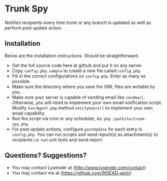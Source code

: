 # Trunk Spy

Notifies recipients every time trunk or any branch is updated as well as perform post update action.

## Installation

Below are the installation instructions. Should be straightforward.

* Get the full source code here at github and put it on any server.
* Copy `config.php.sample` to create a new file called `config.php`.
* Fill in the correct configurations on `config.php`. Enter as many as possible.
* Make sure the directory where you save the XML files are writable by you.
* Make sure your server is capable of sending email like `sendmail`. Otherwise, you will need to implement your own email notification script. Modify `Svn/Agent.php` method `notifyUsers()` to implement your own email capability.
* Run the script via cron or any scheduler, ex: `php /path/to/trunk-spy.php`.
* For post update actions, configure `postUpdate` for each entry in `config.php`. You can run scripts and send report(s) as attachment(s) to recipients i.e. run unit tests and send report.

## Questions? Suggestions?

* You may contact Lysender at (http://www.lysender.com/contact)
* You may contact me at (https://github.com/INSEAD-asim)
